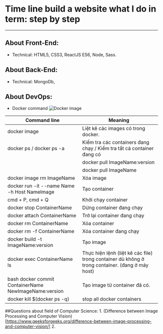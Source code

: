 # Time line build a website what I do in term: step by step
---
## About Front-End:

-   Technical: HTML5, CSS3, ReactJS ES6, Node, Sass.

## About Back-End:
-   Technical: MongoDb,
## About DevOps:
- Docker command
![Docker image](https://github.com/docker/compose/raw/v2/logo.png?raw=true)

| Command line                                          | Meaning                                                                                         |
| ----------------------------------------------------- | ----------------------------------------------------------------------------------------------- |
| docker image                                          | Liệt kê các images có trong docker.                                                             |
| docker ps / docker ps -a                              | Kiểm tra các containers đang chạy / Kiểm tra tất cả container đang có                           |
|                                                       | docker pull ImageName:version                                                                   | Tải image theo phiên bản.    |
|                                                       | docker pull ImageName                                                                           | Tải image phiên bản mới nhất |
| docker image rm ImageName                             | Xóa image                                                                                       |
| docker run -it --name Name -h Host NameImage          | Tạo container                                                                                   |
| cmd + P, cmd + Q                                      | Khởi chạy container                                                                             |
| docker stop ContainerName                             | Dừng container đang chạy                                                                        |
| docker attach ContainerName                           | Trở lại container đang chạy                                                                     |
| docker rm ContainerName                               | Xóa container                                                                                   |
| docker rm -f ContainerName                            | Xóa container đang chạy                                                                         |
| docker build -t ImageName:version                     | Tạo image                                                                                       |
| docker exec ContainerName ls                          | Thực hiện lệnh (liệt kê các file) trong container dù không ở trong container. (đang ở máy host) |
| bash docker commit ContainerName NewImageName:version | Tạo image từ container đã có.                                                                   |
| docker kill $(docker ps -q)                           | stop all docker containers                                                                      |


##Questions about field of Computer Science:
    1. (Difference between Image Processing and Computer Vision)[https://www.geeksforgeeks.org/difference-between-image-processing-and-computer-vision/]
    2.
